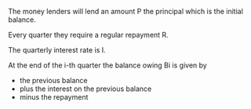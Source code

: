The money lenders will lend an amount P the principal which is the initial balance.

Every quarter they require a regular repayment R.

The quarterly interest rate is I.

At the end of the i-th quarter the balance owing Bi is given by
* the previous balance
* plus the interest on the previous balance
* minus the repayment
